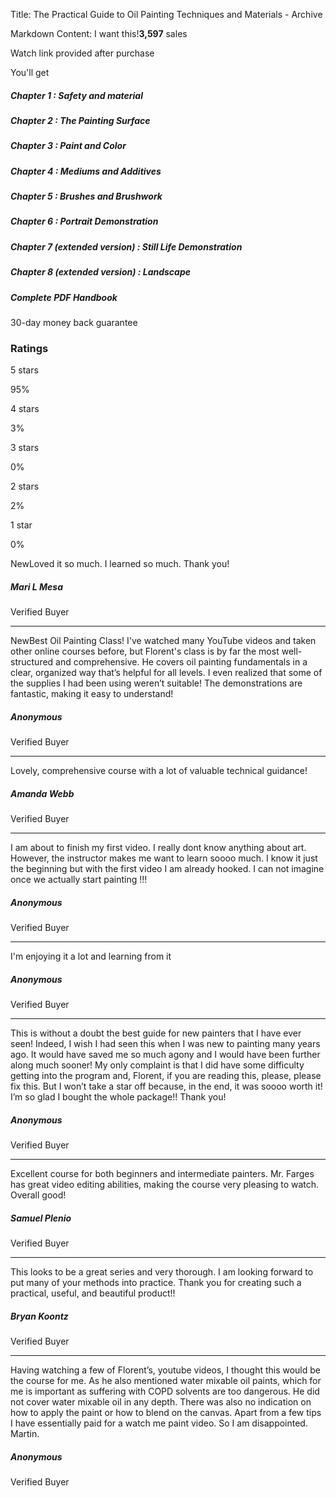 Title: The Practical Guide to Oil Painting Techniques and Materials - Archive

Markdown Content:
I want this!**3,597** sales

Watch link provided after purchase

You'll get

##### Chapter 1 : Safety and material

##### Chapter 2 : The Painting Surface

##### Chapter 3 : Paint and Color

##### Chapter 4 : Mediums and Additives

##### Chapter 5 : Brushes and Brushwork

##### Chapter 6 : Portrait Demonstration

##### Chapter 7 (extended version) : Still Life Demonstration

##### Chapter 8 (extended version) : Landscape

##### Complete PDF Handbook

30-day money back guarantee

### Ratings

5 stars

95%

4 stars

3%

3 stars

0%

2 stars

2%

1 star

0%

NewLoved it so much. I learned so much. Thank you!

##### Mari L Mesa

Verified Buyer

* * *

NewBest Oil Painting Class! I've watched many YouTube videos and taken other online courses before, but Florent's class is by far the most well-structured and comprehensive. He covers oil painting fundamentals in a clear, organized way that’s helpful for all levels. I even realized that some of the supplies I had been using weren’t suitable! The demonstrations are fantastic, making it easy to understand!

##### Anonymous

Verified Buyer

* * *

Lovely, comprehensive course with a lot of valuable technical guidance!

##### Amanda Webb

Verified Buyer

* * *

I am about to finish my first video. I really dont know anything about art. However, the instructor makes me want to learn soooo much. I know it just the beginning but with the first video I am already hooked. I can not imagine once we actually start painting !!!

##### Anonymous

Verified Buyer

* * *

I'm enjoying it a lot and learning from it

##### Anonymous

Verified Buyer

* * *

This is without a doubt the best guide for new painters that I have ever seen! Indeed, I wish I had seen this when I was new to painting many years ago. It would have saved me so much agony and I would have been further along much sooner! My only complaint is that I did have some difficulty getting into the program and, Florent, if you are reading this, please, please fix this. But I won’t take a star off because, in the end, it was soooo worth it! I’m so glad I bought the whole package!! Thank you!

##### Anonymous

Verified Buyer

* * *

Excellent course for both beginners and intermediate painters. Mr. Farges has great video editing abilities, making the course very pleasing to watch. Overall good!

##### Samuel Plenio

Verified Buyer

* * *

This looks to be a great series and very thorough. I am looking forward to put many of your methods into practice. Thank you for creating such a practical, useful, and beautiful product!!

##### Bryan Koontz

Verified Buyer

* * *

Having watching a few of Florent’s, youtube videos, I thought this would be the course for me. As he also mentioned water mixable oil paints, which for me is important as suffering with COPD solvents are too dangerous. He did not cover water mixable oil in any depth. There was also no indication on how to apply the paint or how to blend on the canvas. Apart from a few tips I have essentially paid for a watch me paint video. So I am disappointed. Martin.

##### Anonymous

Verified Buyer
